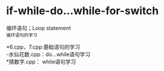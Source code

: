 # if-while-do...while-for-switch
循环语句；Loop statement  
`循环语句的学习`  

*6.cpp，7.cpp:基础语句的学习   
-水仙花数.cpp：do...while语句学习   
*猜数字.cpp： while语句学习
 

